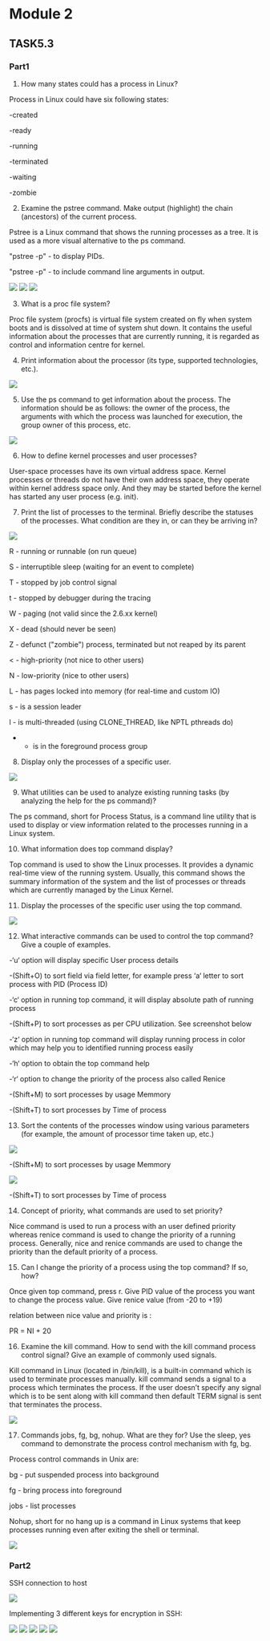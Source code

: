 # Module 2

## TASK5.3

### Part1

1) How many states could has a process in Linux?

Process in Linux could have six following states:

-created

-ready

-running

-terminated

-waiting

-zombie

2) Examine the pstree command. Make output (highlight) the chain (ancestors) of the current
process.

Pstree is a Linux command that shows the running processes as a tree. It is used as a more visual alternative to the ps command.

"pstree -p" -  to display PIDs.

"pstree -p" -  to include command line arguments in output.

<img src="https://github.com/Yuliia-Sadoma/DevOps_online_Kyiv_2020Q42021Q1/blob/main/m5/task5.3/screenshots/1.PNG?raw=true">

<img src="https://github.com/Yuliia-Sadoma/DevOps_online_Kyiv_2020Q42021Q1/blob/main/m5/task5.3/screenshots/3.PNG?raw=true">

<img src="https://github.com/Yuliia-Sadoma/DevOps_online_Kyiv_2020Q42021Q1/blob/main/m5/task5.3/screenshots/2.PNG?raw=true">


3) What is a proc file system?

Proc file system (procfs) is virtual file system created on fly when system boots and is dissolved at time of system shut down. It contains the useful information about the processes that are currently running, it is regarded as control and information centre for kernel.

4) Print information about the processor (its type, supported technologies, etc.).

<img src="https://github.com/Yuliia-Sadoma/DevOps_online_Kyiv_2020Q42021Q1/blob/main/m5/task5.3/screenshots/4.PNG?raw=true">


5) Use the ps command to get information about the process. The information should be as
follows: the owner of the process, the arguments with which the process was launched for
execution, the group owner of this process, etc.

<img src="https://github.com/Yuliia-Sadoma/DevOps_online_Kyiv_2020Q42021Q1/blob/main/m5/task5.3/screenshots/5.PNG?raw=true">

6) How to define kernel processes and user processes?

User-space processes have its own virtual address space. Kernel processes or threads do not have their own address space, they operate within kernel address space only. And they may be started before the kernel has started any user process (e.g. init).

7) Print the list of processes to the terminal. Briefly describe the statuses of the processes.
What condition are they in, or can they be arriving in?

<img src="https://github.com/Yuliia-Sadoma/DevOps_online_Kyiv_2020Q42021Q1/blob/main/m5/task5.3/screenshots/7.PNG?raw=true">

R - running or runnable (on run queue)

S - interruptible sleep (waiting for an event to complete)

T - stopped by job control signal

t - stopped by debugger during the tracing

W - paging (not valid since the 2.6.xx kernel)

X - dead (should never be seen)

Z - defunct ("zombie") process, terminated but not reaped by its parent

< - high-priority (not nice to other users)

N - low-priority (nice to other users)

L - has pages locked into memory (for real-time and custom IO)

s - is a session leader

l - is multi-threaded (using CLONE_THREAD, like NPTL pthreads do)

+ - is in the foreground process group

8) Display only the processes of a specific user.

<img src="https://github.com/Yuliia-Sadoma/DevOps_online_Kyiv_2020Q42021Q1/blob/main/m5/task5.3/screenshots/6.PNG?raw=true">

9) What utilities can be used to analyze existing running tasks (by analyzing the help for the ps
command)?

The ps command, short for Process Status, is a command line utility that is used to display or view information related to the processes running in a Linux system.

10) What information does top command display?

Top command is used to show the Linux processes. It provides a dynamic real-time view of the running system. Usually, this command shows the summary information of the system and the list of processes or threads which are currently managed by the Linux Kernel.

11) Display the processes of the specific user using the top command.

<img src="https://github.com/Yuliia-Sadoma/DevOps_online_Kyiv_2020Q42021Q1/blob/main/m5/task5.3/screenshots/8.PNG?raw=true">

12) What interactive commands can be used to control the top command? Give a couple of
examples.

-‘u‘ option will display specific User process details

-(Shift+O) to sort field via field letter, for example press ‘a‘ letter to sort process with PID (Process ID)

-‘c‘ option in running top command, it will display absolute path of running process

-(Shift+P) to sort processes as per CPU utilization. See screenshot below

-‘z‘ option in running top command will display running process in color which may help you to identified running process easily

-‘h‘ option to obtain the top command help

-‘r‘ option to change the priority of the process also called Renice

-(Shift+M) to sort processes by usage Memmory

-(Shift+T) to sort processes by Time of process

13) Sort the contents of the processes window using various parameters (for example, the
amount of processor time taken up, etc.)

<img src="https://github.com/Yuliia-Sadoma/DevOps_online_Kyiv_2020Q42021Q1/blob/main/m5/task5.3/screenshots/11.PNG?raw=true">

-(Shift+M) to sort processes by usage Memmory

<img src="https://github.com/Yuliia-Sadoma/DevOps_online_Kyiv_2020Q42021Q1/blob/main/m5/task5.3/screenshots/12.PNG?raw=true">

-(Shift+T) to sort processes by Time of process

14) Concept of priority, what commands are used to set priority?

Nice command is used to run a process with an user defined priority whereas renice command is used to change the priority of a running process. Generally, nice and renice commands are used to change the priority than the default priority of a process.

15) Can I change the priority of a process using the top command? If so, how?

Once given top command, press r. Give PID value of the process you want to change the process value. Give renice value (from -20 to +19)

relation between nice value and priority is :

PR = NI + 20

16) Examine the kill command. How to send with the kill command process control signal? Give an example of commonly used signals.

Kill command in Linux (located in /bin/kill), is a built-in command which is used to terminate processes manually. kill command sends a signal to a process which terminates the process. If the user doesn’t specify any signal which is to be sent along with kill command then default TERM signal is sent that terminates the process.

<img src="https://github.com/Yuliia-Sadoma/DevOps_online_Kyiv_2020Q42021Q1/blob/main/m5/task5.3/screenshots/10.PNG?raw=true">

17) Commands jobs, fg, bg, nohup. What are they for? Use the sleep, yes command to
demonstrate the process control mechanism with fg, bg.

Process control commands in Unix are:

bg - put suspended process into background

fg - bring process into foreground

jobs - list processes

Nohup, short for no hang up is a command in Linux systems that keep processes running even after exiting the shell or terminal.

<img src="https://github.com/Yuliia-Sadoma/DevOps_online_Kyiv_2020Q42021Q1/blob/main/m5/task5.3/screenshots/9.PNG?raw=true">

### Part2

SSH connection to host

<img src="https://github.com/Yuliia-Sadoma/DevOps_online_Kyiv_2020Q42021Q1/blob/main/m5/task5.3/screenshots/13.PNG?raw=true">

Implementing 3 different keys for encryption in SSH:

<img src="https://github.com/Yuliia-Sadoma/DevOps_online_Kyiv_2020Q42021Q1/blob/main/m5/task5.3/screenshots/14.PNG?raw=true">

<img src="https://github.com/Yuliia-Sadoma/DevOps_online_Kyiv_2020Q42021Q1/blob/main/m5/task5.3/screenshots/15.PNG?raw=true">

<img src="https://github.com/Yuliia-Sadoma/DevOps_online_Kyiv_2020Q42021Q1/blob/main/m5/task5.3/screenshots/16.PNG?raw=true">

<img src="https://github.com/Yuliia-Sadoma/DevOps_online_Kyiv_2020Q42021Q1/blob/main/m5/task5.3/screenshots/17.PNG?raw=true">

<img src="https://github.com/Yuliia-Sadoma/DevOps_online_Kyiv_2020Q42021Q1/blob/main/m5/task5.3/screenshots/18.PNG?raw=true">
